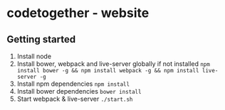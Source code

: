 # codetogether - website
## Getting started
1. Install node
2. Install bower, webpack and live-server globally if not installed
`npm install bower -g && npm install webpack -g && npm install live-server -g`
3. Install npm dependencies `npm install`
4. Install bower dependencies `bower install`
5. Start webpack & live-server `./start.sh`